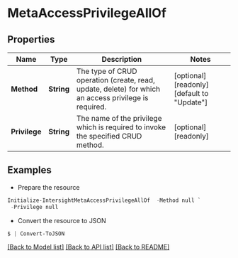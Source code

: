 # MetaAccessPrivilegeAllOf
## Properties

Name | Type | Description | Notes
------------ | ------------- | ------------- | -------------
**Method** | **String** | The type of CRUD operation (create, read, update, delete) for which an access privilege is required. | [optional] [readonly] [default to "Update"]
**Privilege** | **String** | The name of the privilege which is required to invoke the specified CRUD method. | [optional] [readonly] 

## Examples

- Prepare the resource
```powershell
Initialize-IntersightMetaAccessPrivilegeAllOf  -Method null `
 -Privilege null
```

- Convert the resource to JSON
```powershell
$ | Convert-ToJSON
```

[[Back to Model list]](../README.md#documentation-for-models) [[Back to API list]](../README.md#documentation-for-api-endpoints) [[Back to README]](../README.md)

